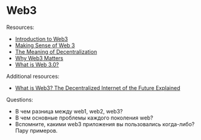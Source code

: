# Web3

Resources:
* [Introduction to Web3](https://ethereum.org/en/web3/)
* [Making Sense of Web 3](https://medium.com/l4-media/making-sense-of-web-3-c1a9e74dcae)
* [The Meaning of Decentralization](https://medium.com/@VitalikButerin/the-meaning-of-decentralization-a0c92b76a274)
* [Why Web3 Matters](https://future.com/why-web3-matters/)
* [What is Web 3.0?](https://www.youtube.com/watch?v=nHhAEkG1y2U)

Additional resources:
* [What is Web3? The Decentralized Internet of the Future Explained](https://www.freecodecamp.org/news/what-is-web3/)

Questions:

* В чем разница между web1, web2, web3?
* В чем основные проблемы каждого поколения web?
* Вспомните, какими web3 приложения вы пользовались когда-либо? Пару примеров.
